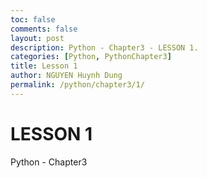 ```yaml
---
toc: false
comments: false
layout: post
description: Python - Chapter3 - LESSON 1.
categories: [Python, PythonChapter3]
title: Lesson 1
author: NGUYEN Huynh Dung
permalink: /python/chapter3/1/
---
```


# LESSON 1
Python - Chapter3 



